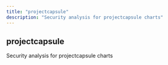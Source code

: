 ```yaml
---
title: "projectcapsule"
description: "Security analysis for projectcapsule charts"
---
```


## projectcapsule

Security analysis for projectcapsule charts
